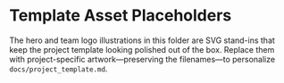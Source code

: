 # Template Asset Placeholders

The hero and team logo illustrations in this folder are SVG stand-ins that keep the project template looking polished out of the box. Replace them with project-specific artwork—preserving the filenames—to personalize `docs/project_template.md`.
